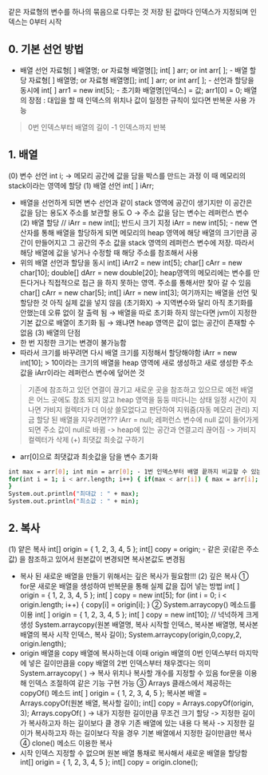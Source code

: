 같은 자료형의 변수를 하나의 묶음으로 다루는 것
저장 된 값마다 인덱스가 지정되며 인덱스는 0부터 시작
## 0. 기본 선언 방법
- 배열 선언
자료형[ ] 배열명; or 자료형 배열명[];
int[ ] arr; or
int arr[ ]; - 배열 할당
자료형[ ] 배열명; or 자료형 배열명[];
int[ ] arr; or
int arr[ ]; - 선언과 할당을 동시에
int[ ] arr1 = new int[5]; - 초기화 배열명[인덱스] = 값;
arr1[0] = 0;
배열의 장점 : 대입을 할 때 인덱스의 위치나 값이
 일정한 규칙이 있다면 반복문 사용 가능
 > 0번 인덱스부터
 배열의 길이 -1 인덱스까지 반복

## 1. 배열
(0) 변수 선언
 int i;
 -> 메모리 공간에 값을 담을 박스를 만드는 과정
 이 때 메모리의 stack이라는 영역에 할당
(1) 배열 선언
 int[ ] iArr;
 - 배열을 선언하게 되면 변수 선언과 같이
 stack 영역에 공간이 생기지만
 이 공간은 값을 담는 용도X 주소를 보관할 용도 O
 -> 주소 값을 담는 변수는 레퍼런스 변수
(2) 배열 할당
// iArr = new int[]; 반드시 크기 지정
iArr = new int[5]; - new 연산자를 통해 배열을 할당하게 되면
 메모리의 heap 영역에 해당 배열의 크기만큼
 공간이 만들어지고 그 공간의 주소 값을
 stack 영역의 레퍼런스 변수에 저장. 따라서 해당 배열에 값을 넣거나 수정할 때
 해당 주소를 참조해서 사용
 - 위의 배열 선언과 할당을 동시
int[] iArr2 = new int[5];
char[] cArr = new char[10];
double[] dArr = new double[20];
heap영역의 메모리에는 변수를 만든다거나 직접적으로 접근
을 하지 못하는 영역. 주소를 통해서만 찾아 갈 수 있음
char[] cArr = new char[5];
int[] iArr = new int[3];
여기까지는 배열을 선언 및 할당한 것
아직 실제 값을 넣지 않음 (초기화X) → 지역변수와 달리 아직 초기화를 안했는데
 오류 없이 잘 출력 됨 → 배열을 따로 초기화 하지 않는다면
 jvm이 지정한 기본 값으로 배열이 초기화 됨 → 왜냐면 heap 영역은 값이 없는 공간이 존재할 수 없음
(3) 배열의 단점
- 한 번 지정한 크기는 변경이 불가능함
- 따라서 크기를 바꾸려면
 다시 배열 크기를 지정해서 할당해야함
iArr = new int[10]; > 10이라는 크기의 배열을 heap 영역에 새로 생성하고
 새로 생성한 주소 값을
 iArr이라는 레퍼런스 변수에 덮어쓴 것
 > 기존에 참조하고 있던 연결이 끊기고
 새로운 곳을 참조하고 있으므로
 예전 배열은 어느 곳에도 참조 되지 않고
 heap 영역을 둥둥 떠다니는 상태
 > 일정 시간이 지나면 가비지 컬렉터가
 더 이상 쓸모없다고 판단하여 지워줌(자동 메모리 관리)
지금 할당 된 배열을 지우려면???
iArr = null;
레퍼런스 변수에 null 값이 들어가게 되면 주소 값이 null로
바뀜
-> heap에 있는 공간과 연결고리 끊어짐
-> 가비지 컬렉터가 삭제
(+) 최댓값 최솟값 구하기
- arr[0]으로 최댓값과 최솟값을 담을 변수 초기화

```sh
int max = arr[0]; int min = arr[0]; - 1번 인덱스부터 배열 끝까지 비교할 수 있는 반복문
for(int i = 1; i < arr.length; i++) { if(max < arr[i]) { max = arr[i]; } if(min > arr[i]) { min = arr[i]; }
}
System.out.println("최대값 : " + max);
System.out.println("최소값 : " + min);
```

## 2. 복사

(1) 얕은 복사
 int[] origin = { 1, 2, 3, 4, 5 }; int[] copy = origin; - 같은 곳(같은 주소값) 을 참조하고 있어서
 원본값이 변경되면 복사본값도 변경됨
 - 복사 된 새로운 배열을 만들기 위해서는
 깊은 복사가 필요함!!!
(2) 깊은 복사
 ① for문
 새로운 배열을 생성하여
 반복문을 통해 실제 값을 집어 넣는 방법
int[ ] origin = { 1, 2, 3, 4, 5 };
int[ ] copy = new int[5];
for (int i = 0; i < origin.length; i++) { copy[i] = origin[i]; }
 ② System.arraycopy() 메소드를 이용
int[ ] origin = { 1, 2, 3, 4, 5 };
int[ ] copy = new int[10]; // 넉넉하게 크게 생성
System.arraycopy(원본 배열명, 복사 시작할 인덱스, 복사본 배열명, 복사본 배열의 복사 시작 인덱스, 복사
길이);
System.arraycopy(origin,0,copy,2, origin.length);
 - origin 배열을 copy 배열에 복사하는데
 이때 origin 배열의 0번 인덱스부터
 마지막에 넣은 길이만큼을
 copy 배열의 2번 인덱스부터 채우겠다는 의미
System.arraycopy( )
-> 복사 위치나 복사할 개수를 지정할 수 있음
for문을 이용해 인덱스 조절하여 같은 기능 구현 가능
 ③ Arrays 클래스에서 제공하는 copyOf() 메소드
int[ ] origin = { 1, 2, 3, 4, 5 };
복사본 배열
= Arrays.copyOf(원본 배열, 복사할 길이);
int[] copy
 = Arrays.copyOf(origin, 3);
Arrays.copyOf( )
-> 내가 지정한 길이만큼 무조건 크기 할당
-> 지정한 길이가 복사하고자 하는 길이보다
 클 경우 기존 배열에 있는 내용 다 복사
-> 지정한 길이가 복사하고자 하는 길이보다
 작을 경우 기본 배열에서 지정한 길이만큼만 복사
 ④ clone() 메소드 이용한 복사
 - 시작 인덱스 지정할 수 없으며 원본 배열
 통채로 복사해서 새로운 배열을 할당함
int[] origin = { 1, 2, 3, 4, 5 };
int[] copy = origin.clone();
